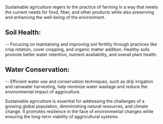 Sustainable agriculture regers to the practice of farming in a way that meets the current needs for food, fiber, and other products while also preserving and enhancing the well-being of the environment.

## Soil Health:
 -- Focucing on maintaining and improving soil fertility through practices like crop rotation, cover cropping, and organic matter addition. Healthy soils promote better water retention, nutrient availability, and overall plant health.

## Water Conservation:
  -- Efficient water use and conservation techniques, such as drip irrigation and rainwater harvesting, help minimize water wastage and reduce the environmental impact of aggriculture.

Sustainable agriculture is essential for addressing the challanges of a growing global population, dimminishing natural resources, and climate change. It promotes resilience in the face of environmental changes while ensuring the long-term viability of aggricultural systems.
